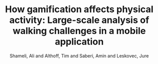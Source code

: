 ---
author: Shameli, Ali and Althoff, Tim and Saberi, Amin and Leskovec, Jure
booktitle: WWW
description: ''
highlight: 0
optbooktitle: Proceedings of the 26th International Conference on World Wide Web Companion
optorganization: International World Wide Web Conferences Steering Committee
optpages: 455--463
pdf: shameli2017gamification.pdf
thumbnail: shameli2017gamification.png
title: 'How gamification affects physical activity: Large-scale analysis of walking
  challenges in a mobile application'
year: '2017'
---